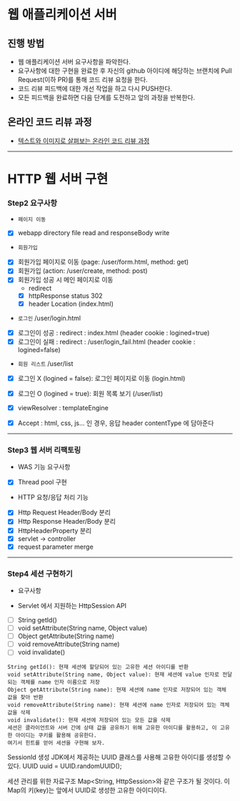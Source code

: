 # 웹 애플리케이션 서버
## 진행 방법
* 웹 애플리케이션 서버 요구사항을 파악한다.
* 요구사항에 대한 구현을 완료한 후 자신의 github 아이디에 해당하는 브랜치에 Pull Request(이하 PR)를 통해 코드 리뷰 요청을 한다.
* 코드 리뷰 피드백에 대한 개선 작업을 하고 다시 PUSH한다.
* 모든 피드백을 완료하면 다음 단계를 도전하고 앞의 과정을 반복한다.

## 온라인 코드 리뷰 과정
* [텍스트와 이미지로 살펴보는 온라인 코드 리뷰 과정](https://github.com/next-step/nextstep-docs/tree/master/codereview)

----

# HTTP 웹 서버 구현

### Step2 요구사항 
* `페이지 이동`
- [x] webapp directory file read and responseBody write 

* `회원가입` 
- [x] 회원가입 페이지로 이동 (page: /user/form.html, method: get)
- [x] 회원가입 (action: /user/create, method: post)
- [x] 회원가입 성공 시 메인 페이지로 이동
    * redirect
    - [x] httpResponse status 302
    - [x] header Location (index.html) 

* `로그인` /user/login.html        
- [x] 로그인이 성공 : redirect : index.html (header cookie : logined=true)
- [x] 로그인이 실패 : redirect : /user/login_fail.html (header cookie : logined=false)

*  `회원 리스트` /user/list
- [x] 로그인 X (logined = false): 로그인 페이지로 이동 (login.html)
- [x] 로그인 O (logined = true): 회원 목록 보기 (/user/list)

- [x] viewResolver : templateEngine 
- [x] Accept : html, css, js... 인 경우, 응답 header contentType 에 담아준다

---
### Step3 웹 서버 리팩토링
* WAS 기능 요구사항
- [x] Thread pool 구현
 
* HTTP 요청/응답 처리 기능
- [x] Http Request Header/Body 분리
- [x] Http Response Header/Body 분리
- [x] HttpHeaderProperty 분리
- [x] servlet -> controller
- [x] request parameter merge

---

### Step4 세션 구현하기
* 요구사항
- Servlet 에서 지원하는 HttpSession API
- [ ] String getId() 
- [ ] void setAttribute(String name, Object value)
- [ ] Object getAttribute(String name) 
- [ ] void removeAttribute(String name) 
- [ ] void invalidate() 

```
String getId(): 현재 세션에 할당되어 있는 고유한 세션 아이디를 반환
void setAttribute(String name, Object value): 현재 세션에 value 인자로 전달되는 객체를 name 인자 이름으로 저장
Object getAttribute(String name): 현재 세션에 name 인자로 저장되어 있는 객체 값을 찾아 반환
void removeAttribute(String name): 현재 세션에 name 인자로 저장되어 있는 객체 값을 삭제
void invalidate(): 현재 세션에 저장되어 있는 모든 값을 삭제
세션은 클라이언트와 서버 간에 상태 값을 공유하기 위해 고유한 아이디를 활용하고, 이 고유한 아이디는 쿠키를 활용해 공유한다.
여기서 힌트를 얻어 세션을 구현해 보자.
```

SessionId 생성
JDK에서 제공하는 UUID 클래스를 사용해 고유한 아이디를 생성할 수 있다.
UUID uuid = UUID.randomUUID();

세션 관리를 위한 자료구조
Map<String, HttpSession>와 같은 구조가 될 것이다. 
이 Map의 키(key)는 앞에서 UUID로 생성한 고유한 아이디이다.